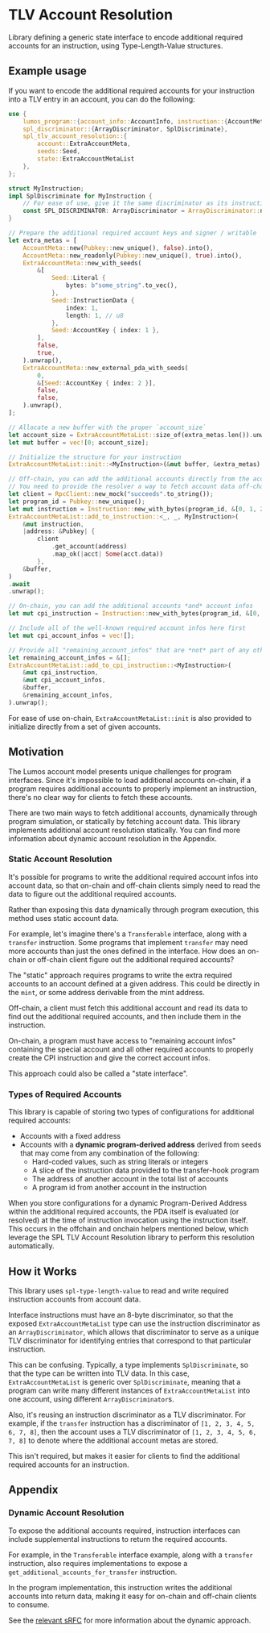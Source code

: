 # TLV Account Resolution

Library defining a generic state interface to encode additional required accounts
for an instruction, using Type-Length-Value structures.

## Example usage

If you want to encode the additional required accounts for your instruction
into a TLV entry in an account, you can do the following:

```rust
use {
    lumos_program::{account_info::AccountInfo, instruction::{AccountMeta, Instruction}, pubkey::Pubkey},
    spl_discriminator::{ArrayDiscriminator, SplDiscriminate},
    spl_tlv_account_resolution::{
        account::ExtraAccountMeta,
        seeds::Seed,
        state::ExtraAccountMetaList
    },
};

struct MyInstruction;
impl SplDiscriminate for MyInstruction {
    // For ease of use, give it the same discriminator as its instruction definition
    const SPL_DISCRIMINATOR: ArrayDiscriminator = ArrayDiscriminator::new([1; ArrayDiscriminator::LENGTH]);
}

// Prepare the additional required account keys and signer / writable
let extra_metas = [
    AccountMeta::new(Pubkey::new_unique(), false).into(),
    AccountMeta::new_readonly(Pubkey::new_unique(), true).into(),
    ExtraAccountMeta::new_with_seeds(
        &[
            Seed::Literal {
                bytes: b"some_string".to_vec(),
            },
            Seed::InstructionData {
                index: 1,
                length: 1, // u8
            },
            Seed::AccountKey { index: 1 },
        ],
        false,
        true,
    ).unwrap(),
    ExtraAccountMeta::new_external_pda_with_seeds(
        0,
        &[Seed::AccountKey { index: 2 }],
        false,
        false,
    ).unwrap(),
];

// Allocate a new buffer with the proper `account_size`
let account_size = ExtraAccountMetaList::size_of(extra_metas.len()).unwrap();
let mut buffer = vec![0; account_size];

// Initialize the structure for your instruction
ExtraAccountMetaList::init::<MyInstruction>(&mut buffer, &extra_metas).unwrap();

// Off-chain, you can add the additional accounts directly from the account data
// You need to provide the resolver a way to fetch account data off-chain
let client = RpcClient::new_mock("succeeds".to_string());
let program_id = Pubkey::new_unique();
let mut instruction = Instruction::new_with_bytes(program_id, &[0, 1, 2], vec![]);
ExtraAccountMetaList::add_to_instruction::<_, _, MyInstruction>(
    &mut instruction,
    |address: &Pubkey| {
        client
            .get_account(address)
            .map_ok(|acct| Some(acct.data))
        },
    &buffer,
)
.await
.unwrap();

// On-chain, you can add the additional accounts *and* account infos
let mut cpi_instruction = Instruction::new_with_bytes(program_id, &[0, 1, 2], vec![]);

// Include all of the well-known required account infos here first
let mut cpi_account_infos = vec![]; 

// Provide all "remaining_account_infos" that are *not* part of any other known interface
let remaining_account_infos = &[]; 
ExtraAccountMetaList::add_to_cpi_instruction::<MyInstruction>(
    &mut cpi_instruction,
    &mut cpi_account_infos,
    &buffer,
    &remaining_account_infos,
).unwrap();
```

For ease of use on-chain, `ExtraAccountMetaList::init` is also
provided to initialize directly from a set of given accounts.

## Motivation

The Lumos account model presents unique challenges for program interfaces.
Since it's impossible to load additional accounts on-chain, if a program requires
additional accounts to properly implement an instruction, there's no clear way
for clients to fetch these accounts.

There are two main ways to fetch additional accounts, dynamically through program
simulation, or statically by fetching account data. This library implements
additional account resolution statically. You can find more information about
dynamic account resolution in the Appendix.

### Static Account Resolution

It's possible for programs to write the additional required account infos
into account data, so that on-chain and off-chain clients simply need to read
the data to figure out the additional required accounts.

Rather than exposing this data dynamically through program execution, this method
uses static account data.

For example, let's imagine there's a `Transferable` interface, along with a
`transfer` instruction. Some programs that implement `transfer` may need more
accounts than just the ones defined in the interface. How does an on-chain or
off-chain client figure out the additional required accounts?

The "static" approach requires programs to write the extra required accounts to
an account defined at a given address. This could be directly in the `mint`, or
some address derivable from the mint address.

Off-chain, a client must fetch this additional account and read its data to find
out the additional required accounts, and then include them in the instruction.

On-chain, a program must have access to "remaining account infos" containing the
special account and all other required accounts to properly create the CPI
instruction and give the correct account infos.

This approach could also be called a "state interface".

### Types of Required Accounts

This library is capable of storing two types of configurations for additional
required accounts:

- Accounts with a fixed address
- Accounts with a **dynamic program-derived address** derived from seeds that
may come from any combination of the following:
  - Hard-coded values, such as string literals or integers
  - A slice of the instruction data provided to the transfer-hook program
  - The address of another account in the total list of accounts
  - A program id from another account in the instruction

When you store configurations for a dynamic Program-Derived Address within the
additional required accounts, the PDA itself is evaluated (or resolved) at the
time of instruction invocation using the instruction itself. This
occurs in the offchain and onchain helpers mentioned below, which leverage
the SPL TLV Account Resolution library to perform this resolution
automatically.

## How it Works

This library uses `spl-type-length-value` to read and write required instruction
accounts from account data.

Interface instructions must have an 8-byte discriminator, so that the exposed
`ExtraAccountMetaList` type can use the instruction discriminator as an
`ArrayDiscriminator`, which allows that discriminator to serve as a unique TLV
discriminator for identifying entries that correspond to that particular
instruction.

This can be confusing. Typically, a type implements `SplDiscriminate`, so that
the type can be written into TLV data. In this case, `ExtraAccountMetaList` is
generic over `SplDiscriminate`, meaning that a program can write many different instances of
`ExtraAccountMetaList` into one account, using different `ArrayDiscriminator`s.

Also, it's reusing an instruction discriminator as a TLV discriminator. For example,
if the `transfer` instruction has a discriminator of `[1, 2, 3, 4, 5, 6, 7, 8]`,
then the account uses a TLV discriminator of `[1, 2, 3, 4, 5, 6, 7, 8]` to denote
where the additional account metas are stored.

This isn't required, but makes it easier for clients to find the additional
required accounts for an instruction.

## Appendix

### Dynamic Account Resolution

To expose the additional accounts required, instruction interfaces can include
supplemental instructions to return the required accounts.

For example, in the `Transferable` interface example, along with a `transfer`
instruction, also requires implementations to expose a
`get_additional_accounts_for_transfer` instruction.

In the program implementation, this instruction writes the additional accounts
into return data, making it easy for on-chain and off-chain clients to consume.

See the
[relevant sRFC](https://forum.lumos.com/t/srfc-00010-additional-accounts-request-transfer-spec/122)
for more information about the dynamic approach.

